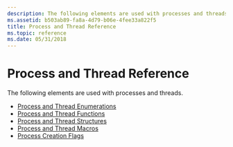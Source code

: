 ```yaml
---
description: The following elements are used with processes and threads.
ms.assetid: b503ab89-fa8a-4d79-b06e-4fee33a822f5
title: Process and Thread Reference
ms.topic: reference
ms.date: 05/31/2018
---
```


# Process and Thread Reference

The following elements are used with processes and threads.

-   [Process and Thread Enumerations](process-and-thread-enumerations.md)
-   [Process and Thread Functions](process-and-thread-functions.md)
-   [Process and Thread Structures](process-and-thread-structures.md)
-   [Process and Thread Macros](process-and-thread-macros.md)
-   [Process Creation Flags](process-creation-flags.md)

 

 



